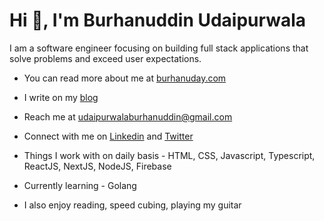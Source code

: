 # Hi 👋, I'm Burhanuddin Udaipurwala

I am a software engineer focusing on building full stack applications that solve problems and exceed user expectations. 

- You can read more about me at [burhanuday.com](https://burhanuday.com)

- I write on my [blog](https://www.burhanuday.com/blog)

- Reach me at [udaipurwalaburhanuddin@gmail.com](mailto:udaipurwalaburhanuddin@gmail.com)

- Connect with me on [Linkedin](https://www.linkedin.com/in/burhanuddin-udaipurwala/) and [Twitter](https://twitter.com/burhanuday)

- Things I work with on daily basis - HTML, CSS, Javascript, Typescript, ReactJS, NextJS, NodeJS, Firebase

- Currently learning - Golang

- I also enjoy reading, speed cubing, playing my guitar
